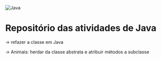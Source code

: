 ![Java](https://img.shields.io/badge/Java-ED8B00?style=for-the-badge&logo=java&logoColor=white)
<h1>Repositório das atividades de Java </h1>

-> refazer a classe em Java

-> Animais: herdar da classe abstrata e atribuir métodos a subclasse
